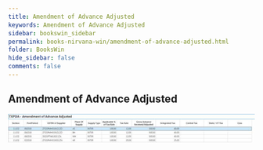 ```yaml
---
title: Amendment of Advance Adjusted
keywords: Amendment of Advance Adjusted
sidebar: bookswin_sidebar
permalink: books-nirvana-win/amendment-of-advance-adjusted.html
folder: BooksWin
hide_sidebar: false
comments: false
---
```


## Amendment of Advance Adjusted

![](/images/gstr1-advance-tax-amend-advance-adjust.jpg)
